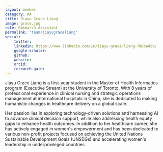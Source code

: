 ```yaml
---
layout: member
category: RA
title: Jiayu Grace Liang
image: grace.jpg
role: Research Assistant
permalink: 'team/jiayugraceliang'
social:
    twitter:  
    linkedin: https://www.linkedin.com/in/jiayu-grace-liang-780ba45b/
    google-scholar: 
    github: 
    website:
    orcid: 
    research-gate: 
---
```

Jiayu Grace Liang is a first-year student in the Master of Health Informatics program (Executive Stream) at the University of Toronto. With 8 years of professional experience in clinical nursing and strategic operations management at international hospitals in China, she is dedicated to making humanistic changes in healthcare delivery on a global scale.

Her passion lies in exploring technology-driven solutions and harnessing AI to advance clinical decision support, while also addressing health equity gaps to enhance health outcomes. In addition to her healthcare career, she has actively engaged in women's empowerment and has been dedicated to various non-profit projects focused on achieving the United Nations Sustainable Development Goals (UNSDGs) and accelerating women's leadership in underprivileged countries.

